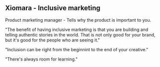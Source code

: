 ## Xiomara - Inclusive marketing

Product marketing manager - Tells why the product is important to you.

"The benefit of having inclusive marketing is that you are building and telling authentic stories in the world. That is not only good for your brand, but it's good for the people who are seeing it."

"Inclusion can be right from the beginnint to the end of your creative."

"There's always room for learning."

